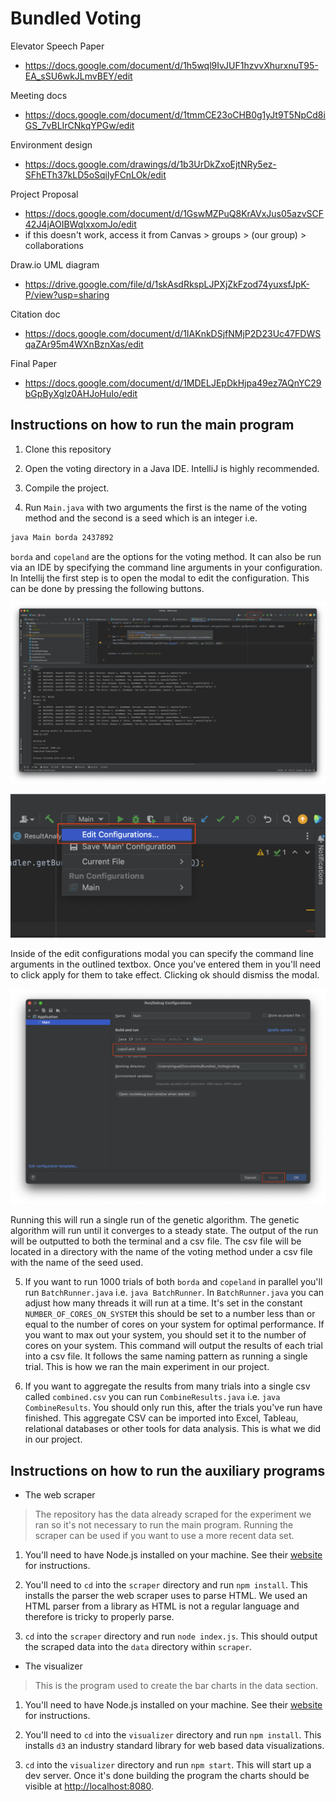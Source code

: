 # Bundled Voting

Elevator Speech Paper
 - https://docs.google.com/document/d/1h5wql9IvJUF1hzvvXhurxnuT95-EA_sSU6wkJLmvBEY/edit


Meeting docs
 - https://docs.google.com/document/d/1tmmCE23oCHB0g1yJt9T5NpCd8iGS_7vBLIrCNkqYPGw/edit


Environment design
 - https://docs.google.com/drawings/d/1b3UrDkZxoEjtNRy5ez-SFhETh37kLD5oSqilyFCnLOk/edit


Project Proposal
 - https://docs.google.com/document/d/1GswMZPuQ8KrAVxJus05azvSCF42J4jAOIBWqIxxomJo/edit
 - if this doesn't work, access it from Canvas > groups > (our group) > collaborations
 
Draw.io UML diagram
 - https://drive.google.com/file/d/1skAsdRkspLJPXjZkFzod74yuxsfJpK-P/view?usp=sharing

Citation doc
 - https://docs.google.com/document/d/1IAKnkDSjfNMjP2D23Uc47FDWSqaZAr95m4WXnBznXas/edit

Final Paper
 - https://docs.google.com/document/d/1MDELJEpDkHjpa49ez7AQnYC29bGpByXglz0AHJoHuIo/edit

## Instructions on how to run the main program

1. Clone this repository

2. Open the voting directory in a Java IDE. IntelliJ is highly recommended.

3. Compile the project.

4. Run `Main.java` with two arguments the first is the name of the voting method and the second is a seed which is an integer i.e. 

``` zsh 
java Main borda 2437892 
```

`borda` and `copeland` are the options for the voting method. It can also be run via an IDE by specifying the command line arguments in your configuration. In Intellij the first step is to open the modal to edit the configuration. This can be done by pressing the following buttons.

![The button to open configuration options](./configedit.png)
 
![The button to open the edit configurations modal](./editcloseup.png)

Inside of the edit configurations modal you can specify the command line arguments in the outlined textbox. Once you've entered them in you'll need to click apply for them to take effect. Clicking ok should dismiss the modal.

![The configuration edit modal](./editmodal.png)

Running this will run a single run of the genetic algorithm. The genetic algorithm will run until it converges to a steady state. The output of the run will be outputted to both the terminal and a csv file. The csv file will be located in a directory with the name of the voting method under a csv file with the name of the seed used.

5. If you want to run 1000 trials of both `borda` and `copeland` in parallel you'll run `BatchRunner.java` i.e. `java BatchRunner`. In `BatchRunner.java` you can adjust how many threads it will run at a time. It's set in the constant `NUMBER_OF_CORES_ON_SYSTEM` this should be set to a number less than or equal to the number of cores on your system for optimal performance. If you want to max out your system, you should set it to the number of cores on your system. This command will output the results of each trial into a csv file. It follows the same naming pattern as running a single trial. This is how we ran the main experiment in our project.

6. If you want to aggregate the results from many trials into a single csv called `combined.csv` you can run `CombineResults.java` i.e. `java CombineResults`. You should only run this, after the trials you've run have finished. This aggregate CSV can be imported into Excel, Tableau, relational databases or other tools for data analysis. This is what we did in our project.


## Instructions on how to run the auxiliary programs

* The web scraper

> The repository has the data already scraped for the experiment we ran so it's not necessary to run the main program. Running the scraper can be used if you want to use a more recent data set.

1. You'll need to have Node.js installed on your machine. See their [website](https://nodejs.org/en) for instructions.

2. You'll need to `cd` into the `scraper` directory and run `npm install`. This installs the parser the web scraper uses to parse HTML. We used an HTML parser from a library as HTML is not a regular language and therefore is tricky to properly parse.

3. `cd` into the `scraper` directory and run `node index.js`. This should output the scraped data into the `data` directory within `scraper`.

* The visualizer

> This is the program used to create the bar charts in the data section.

1. You'll need to have Node.js installed on your machine. See their [website](https://nodejs.org/en) for instructions.

2. You'll need to `cd` into the `visualizer` directory and run `npm install`. This installs `d3` an industry standard library for web based data visualizations.

3. `cd` into the `visualizer` directory and run `npm start`. This will start up a dev server. Once it's done building the program the charts should be visible at [http://localhost:8080](http://localhost:8080).